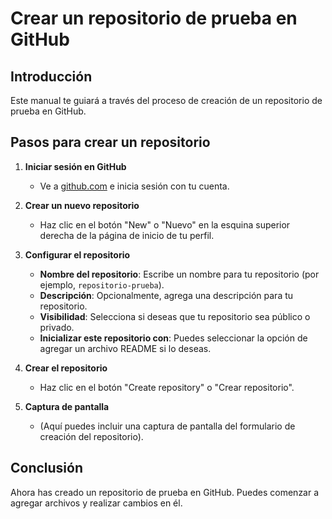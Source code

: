 # Crear un repositorio de prueba en GitHub

## Introducción
Este manual te guiará a través del proceso de creación de un repositorio de prueba en GitHub. 

## Pasos para crear un repositorio

1. **Iniciar sesión en GitHub**
   - Ve a [github.com](https://github.com) e inicia sesión con tu cuenta.

2. **Crear un nuevo repositorio**
   - Haz clic en el botón "New" o "Nuevo" en la esquina superior derecha de la página de inicio de tu perfil.

3. **Configurar el repositorio**
   - **Nombre del repositorio**: Escribe un nombre para tu repositorio (por ejemplo, `repositorio-prueba`).
   - **Descripción**: Opcionalmente, agrega una descripción para tu repositorio.
   - **Visibilidad**: Selecciona si deseas que tu repositorio sea público o privado.
   - **Inicializar este repositorio con**: Puedes seleccionar la opción de agregar un archivo README si lo deseas.

4. **Crear el repositorio**
   - Haz clic en el botón "Create repository" o "Crear repositorio".

5. **Captura de pantalla**
   - (Aquí puedes incluir una captura de pantalla del formulario de creación del repositorio).

## Conclusión
Ahora has creado un repositorio de prueba en GitHub. Puedes comenzar a agregar archivos y realizar cambios en él.